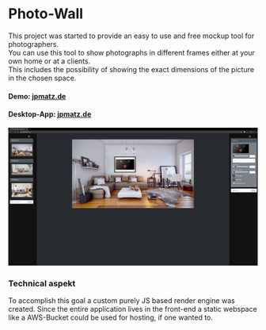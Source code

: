 # Photo-Wall

This project was started to provide an easy to use and free mockup tool for photographers.  
You can use this tool to show photographs in different frames either at your own home or at a clients.  
This includes the possibility of showing the exact dimensions of the picture in the chosen space.
#### Demo: [jpmatz.de](https://www.jpmatz.de/demo)
#### Desktop-App: [jpmatz.de](https://www.jpmatz.de)

![](./mock-it.png)

### Technical aspekt

To accomplish this goal a custom purely JS based render engine was created.
Since the entire application lives in the front-end a static webspace like a AWS-Bucket could be used for hosting, if one wanted to. 
